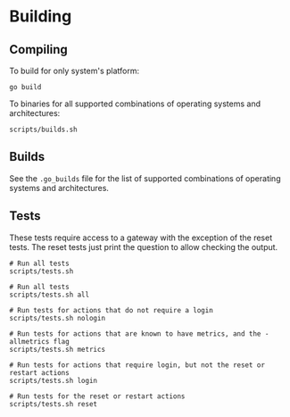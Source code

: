 # Building

## Compiling
To build for only system's platform:
```
go build
```

To binaries for all supported combinations of operating systems and architectures:
```
scripts/builds.sh
```

## Builds
See the `.go_builds` file for the list of supported combinations of operating
systems and architectures.

## Tests
These tests require access to a gateway with the exception of the reset tests.
The reset tests just print the question to allow checking the output.

```
# Run all tests
scripts/tests.sh

# Run all tests
scripts/tests.sh all

# Run tests for actions that do not require a login
scripts/tests.sh nologin

# Run tests for actions that are known to have metrics, and the -allmetrics flag
scripts/tests.sh metrics

# Run tests for actions that require login, but not the reset or restart actions
scripts/tests.sh login

# Run tests for the reset or restart actions
scripts/tests.sh reset
```
